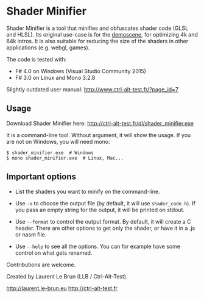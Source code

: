 # Shader Minifier


Shader Minifier is a tool that minifies and obfuscates shader code
(GLSL and HLSL). Its original use-case is for the
[demoscene](https://en.wikipedia.org/wiki/Demoscene), for optimizing
4k and 64k intros. It is also suitable for reducing the size of the
shaders in other applications (e.g. webgl, games).

The code is tested with:

* F# 4.0 on Windows (Visual Studio Community 2015)
* F# 3.0 on Linux and Mono 3.2.8

Slightly outdated user manual:
  http://www.ctrl-alt-test.fr/?page_id=7

## Usage

Download Shader Minifier here: http://ctrl-alt-test.fr/dl/shader_minifier.exe

It is a command-line tool. Without argument, it will show the usage. If you are
not on Windows, you will need mono:

```
$ shader_minifier.exe  # Windows
$ mono shader_minifier.exe  # Linux, Mac...
```

## Important options

* List the shaders you want to minify on the command-line.

* Use `-o` to choose the output file (by default, it will use `shader_code.h`).
  If you pass an empty string for the output, it will be printed on stdout.

* Use `--format` to control the output format. By default, it will create a C
  header. There are other options to get only the shader, or have it in a .js or
  nasm file.

* Use `--help` to see all the options. You can for example have some control on
  what gets renamed.



Contributions are welcome.


Created by Laurent Le Brun (LLB / Ctrl-Alt-Test).

  http://laurent.le-brun.eu
  http://ctrl-alt-test.fr
